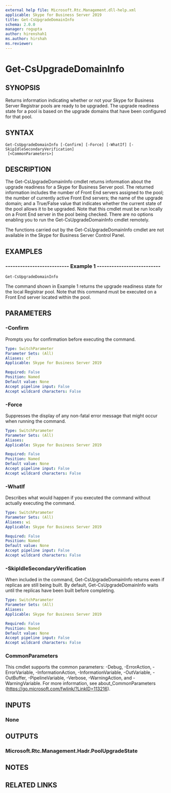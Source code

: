 ```yaml
---
external help file: Microsoft.Rtc.Management.dll-help.xml
applicable: Skype for Business Server 2019
title: Get-CsUpgradeDomainInfo
schema: 2.0.0
manager: rogupta
author: hirenshah1
ms.author: hirshah
ms.reviewer:
---
```


# Get-CsUpgradeDomainInfo

## SYNOPSIS
Returns information indicating whether or not your Skype for Business Server Registrar pools are ready to be upgraded.
The upgrade readiness state for a pool is based on the upgrade domains that have been configured for that pool.

## SYNTAX

```
Get-CsUpgradeDomainInfo [-Confirm] [-Force] [-WhatIf] [-SkipIdleSecondaryVerification]
 [<CommonParameters>]
```

## DESCRIPTION
The Get-CsUpgradeDomainInfo cmdlet returns information about the upgrade readiness for a Skype for Business Server pool.
The returned information includes the number of Front End servers assigned to the pool; the number of currently active Front End servers; the name of the upgrade domain; and a True/False value that indicates whether the current state of the pool allows it to be upgraded.
Note that this cmdlet must be run locally on a Front End server in the pool being checked.
There are no options enabling you to run the Get-CsUpgradeDomainInfo cmdlet remotely.

The functions carried out by the Get-CsUpgradeDomainInfo cmdlet are not available in the Skype for Business Server Control Panel.

## EXAMPLES

### -------------------------- Example 1 --------------------------
```
Get-CsUpgradeDomainInfo
```

The command shown in Example 1 returns the upgrade readiness state for the local Registrar pool.
Note that this command must be executed on a Front End server located within the pool.

## PARAMETERS

### -Confirm
Prompts you for confirmation before executing the command.

```yaml
Type: SwitchParameter
Parameter Sets: (All)
Aliases: cf
Applicable: Skype for Business Server 2019

Required: False
Position: Named
Default value: None
Accept pipeline input: False
Accept wildcard characters: False
```

### -Force
Suppresses the display of any non-fatal error message that might occur when running the command.

```yaml
Type: SwitchParameter
Parameter Sets: (All)
Aliases: 
Applicable: Skype for Business Server 2019

Required: False
Position: Named
Default value: None
Accept pipeline input: False
Accept wildcard characters: False
```

### -WhatIf
Describes what would happen if you executed the command without actually executing the command.

```yaml
Type: SwitchParameter
Parameter Sets: (All)
Aliases: wi
Applicable: Skype for Business Server 2019

Required: False
Position: Named
Default value: None
Accept pipeline input: False
Accept wildcard characters: False
```

### -SkipIdleSecondaryVerification
When included in the command, Get-CsUpgradeDomainInfo returns even if replicas are still being built.
By default, Get-CsUpgradeDomainInfo waits until the replicas have been built before completing.

```yaml
Type: SwitchParameter
Parameter Sets: (All)
Aliases: 
Applicable: Skype for Business Server 2019

Required: False
Position: Named
Default value: None
Accept pipeline input: False
Accept wildcard characters: False
```

### CommonParameters
This cmdlet supports the common parameters: -Debug, -ErrorAction, -ErrorVariable, -InformationAction, -InformationVariable, -OutVariable, -OutBuffer, -PipelineVariable, -Verbose, -WarningAction, and -WarningVariable. For more information, see about_CommonParameters (https://go.microsoft.com/fwlink/?LinkID=113216).


## INPUTS

### None


## OUTPUTS

### Microsoft.Rtc.Management.Hadr.PoolUpgradeState


## NOTES


## RELATED LINKS

